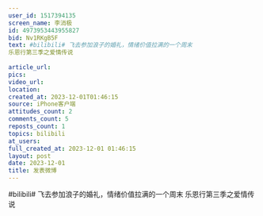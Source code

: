 ```yaml
---
user_id: 1517394135
screen_name: 李消极
id: 4973953443955827
bid: Nv1RKgB5F
text: #bilibili# 飞去参加浪子的婚礼，情绪价值拉满的一个周末 
乐恩行第三季之爱情传说
 
article_url: 
pics: 
video_url: 
location: 
created_at: 2023-12-01T01:46:15
source: iPhone客户端
attitudes_count: 2
comments_count: 5
reposts_count: 1
topics: bilibili
at_users: 
full_created_at: 2023-12-01 01:46:15
layout: post
date: 2023-12-01
title: 发表微博
---
```




#bilibili# 飞去参加浪子的婚礼，情绪价值拉满的一个周末 
乐恩行第三季之爱情传说
 
